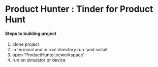 # Product Hunter : Tinder for Product Hunt

#### Steps to building project

1. clone project
2. in terminal and in root directory run 'pod install'
3. open 'ProductHunter.xcworkspace'
4. run on simulator or device
